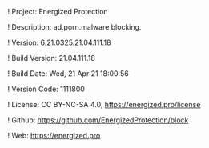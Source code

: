 ! Project: Energized Protection

! Description: ad.porn.malware blocking.

! Version: 6.21.0325.21.04.111.18

! Build Version: 21.04.111.18

! Build Date: Wed, 21 Apr 21 18:00:56

! Version Code: 1111800

! License: CC BY-NC-SA 4.0, https://energized.pro/license

! Github: https://github.com/EnergizedProtection/block

! Web: https://energized.pro
